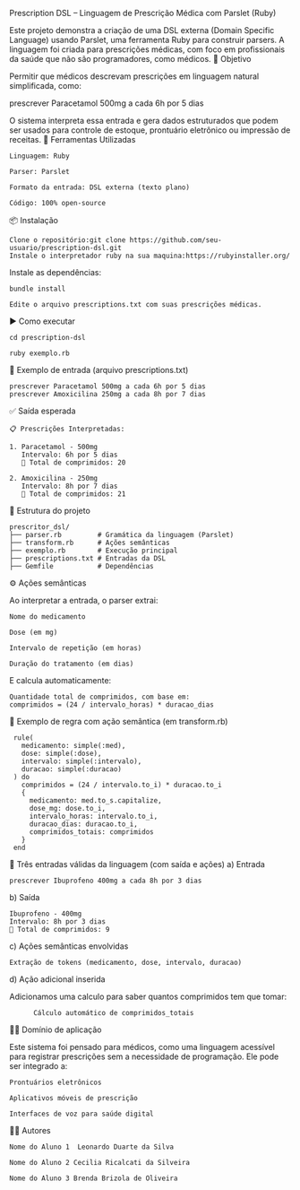  Prescription DSL – Linguagem de Prescrição Médica com Parslet (Ruby)

Este projeto demonstra a criação de uma DSL externa (Domain Specific Language) usando Parslet, uma ferramenta Ruby para construir parsers. A linguagem foi criada para prescrições médicas, com foco em profissionais da saúde que não são programadores, como médicos.
🧠 Objetivo

Permitir que médicos descrevam prescrições em linguagem natural simplificada, como:

prescrever Paracetamol 500mg a cada 6h por 5 dias

O sistema interpreta essa entrada e gera dados estruturados que podem ser usados para controle de estoque, prontuário eletrônico ou impressão de receitas.
🧰 Ferramentas Utilizadas

    Linguagem: Ruby

    Parser: Parslet

    Formato da entrada: DSL externa (texto plano)

    Código: 100% open-source

📦 Instalação

    Clone o repositório:git clone https://github.com/seu-usuario/prescription-dsl.git
    Instale o interpretador ruby na sua maquina:https://rubyinstaller.org/
    
Instale as dependências:

    bundle install

    Edite o arquivo prescriptions.txt com suas prescrições médicas.

▶️ Como executar

    cd prescription-dsl
    
    ruby exemplo.rb
   

📝 Exemplo de entrada (arquivo prescriptions.txt)
    
    prescrever Paracetamol 500mg a cada 6h por 5 dias
    prescrever Amoxicilina 250mg a cada 8h por 7 dias

✅ Saída esperada


    📋 Prescrições Interpretadas:
    
    1. Paracetamol - 500mg
       Intervalo: 6h por 5 dias
       💊 Total de comprimidos: 20
    
    2. Amoxicilina - 250mg
       Intervalo: 8h por 7 dias
       💊 Total de comprimidos: 21

📌 Estrutura do projeto

    prescritor_dsl/
    ├── parser.rb         # Gramática da linguagem (Parslet)
    ├── transform.rb      # Ações semânticas
    ├── exemplo.rb        # Execução principal
    ├── prescriptions.txt # Entradas da DSL
    ├── Gemfile           # Dependências

⚙️ Ações semânticas

Ao interpretar a entrada, o parser extrai:

    Nome do medicamento

    Dose (em mg)

    Intervalo de repetição (em horas)

    Duração do tratamento (em dias)

E calcula automaticamente:

    Quantidade total de comprimidos, com base em:
    comprimidos = (24 / intervalo_horas) * duracao_dias

🔧 Exemplo de regra com ação semântica (em transform.rb)

     rule(
       medicamento: simple(:med),
       dose: simple(:dose),
       intervalo: simple(:intervalo),
       duracao: simple(:duracao)
     ) do
       comprimidos = (24 / intervalo.to_i) * duracao.to_i
       {
         medicamento: med.to_s.capitalize,
         dose_mg: dose.to_i,
         intervalo_horas: intervalo.to_i,
         duracao_dias: duracao.to_i,
         comprimidos_totais: comprimidos
       }
     end

🧪 Três entradas válidas da linguagem (com saída e ações)
a) Entrada

    prescrever Ibuprofeno 400mg a cada 8h por 3 dias

b) Saída

    Ibuprofeno - 400mg
    Intervalo: 8h por 3 dias
    💊 Total de comprimidos: 9

c) Ações semânticas envolvidas

    Extração de tokens (medicamento, dose, intervalo, duracao)

d) Ação adicional inserida

Adicionamos uma calculo para saber quantos comprimidos tem que tomar:

          Cálculo automático de comprimidos_totais
          

🧑‍⚕️ Domínio de aplicação

Este sistema foi pensado para médicos, como uma linguagem acessível para registrar prescrições sem a necessidade de programação. Ele pode ser integrado a:

    Prontuários eletrônicos

    Aplicativos móveis de prescrição

    Interfaces de voz para saúde digital

👨‍💻 Autores

    Nome do Aluno 1  Leonardo Duarte da Silva

    Nome do Aluno 2 Cecilia Ricalcati da Silveira

    Nome do Aluno 3 Brenda Brizola de Oliveira
